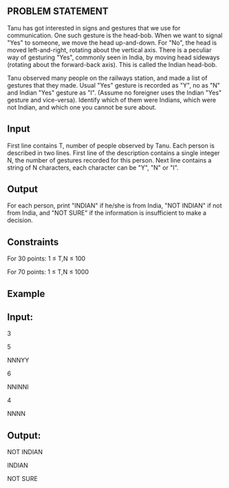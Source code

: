 ## PROBLEM STATEMENT 
Tanu has got interested in signs and gestures that we use for communication. One such gesture is the head-bob.
When we want to signal "Yes" to someone, we move the head up-and-down. For "No", the head is moved left-and-right, rotating about the vertical axis.
There is a peculiar way of gesturing "Yes", commonly seen in India, by moving head sideways (rotating about the forward-back axis). This is called the Indian head-bob.

Tanu observed many people on the railways station, and made a list of gestures that they made. Usual "Yes" gesture is recorded as "Y", no as "N" and Indian "Yes" gesture as "I". (Assume no foreigner uses the Indian "Yes" gesture and vice-versa). Identify which of them were Indians, which were not Indian, and which one you cannot be sure about.

## Input

First line contains T, number of people observed by Tanu.
Each person is described in two lines. First line of the description contains a single integer N, the number of gestures recorded for this person. Next line contains a string of N characters, each character can be "Y", "N" or "I".

## Output

For each person, print "INDIAN" if he/she is from India, "NOT INDIAN" if not from India, and "NOT SURE" if the information is insufficient to make a decision.

## Constraints

For 30 points: 1 ≤ T,N ≤ 100

For 70 points: 1 ≤ T,N ≤ 1000

## Example
## Input:

3

5

NNNYY

6

NNINNI

4

NNNN

## Output:

NOT INDIAN

INDIAN

NOT SURE
